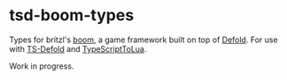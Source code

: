 # tsd-boom-types

Types for britzl's [boom](https://github.com/britzl/boom/), a game framework built on top of [Defold](https://defold.com/). For use with [TS-Defold](https://github.com/ts-defold) and [TypeScriptToLua](https://github.com/TypeScriptToLua).

Work in progress.
